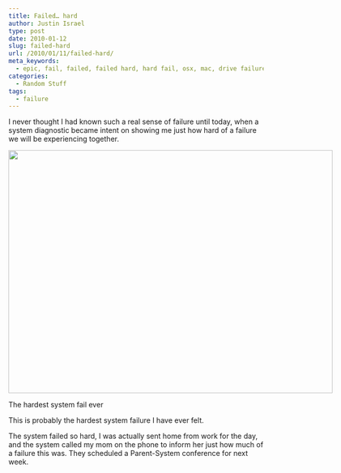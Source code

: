 ```yaml
---
title: Failed… hard
author: Justin Israel
type: post
date: 2010-01-12
slug: failed-hard
url: /2010/01/11/failed-hard/
meta_keywords:
  - epic, fail, failed, failed hard, hard fail, osx, mac, drive failure, drive test
categories:
  - Random Stuff
tags:
  - failure
---
```

I never thought I had known such a real sense of failure until today, when a system diagnostic became intent on showing me just how hard of a failure we will be experiencing together.

<!--more-->

<div id="attachment_47" style="width: 650px" class="wp-caption alignnone">
  <a href="/uploads/2010/01/IMG950087.jpg" rel="lightbox[46]"><img class="size-full wp-image-47" title="IMG950087" src="/uploads/2010/01/IMG950087.jpg" alt="" width="640" height="480" /></a>
  
  <p class="wp-caption-text">
    The hardest system fail ever
  </p>
</div>

This is probably the hardest system failure I have ever felt.

The system failed so hard, I was actually sent home from work for the day, and the system called my mom on the phone to inform her just how much of a failure this was. They scheduled a Parent-System conference for next week.
